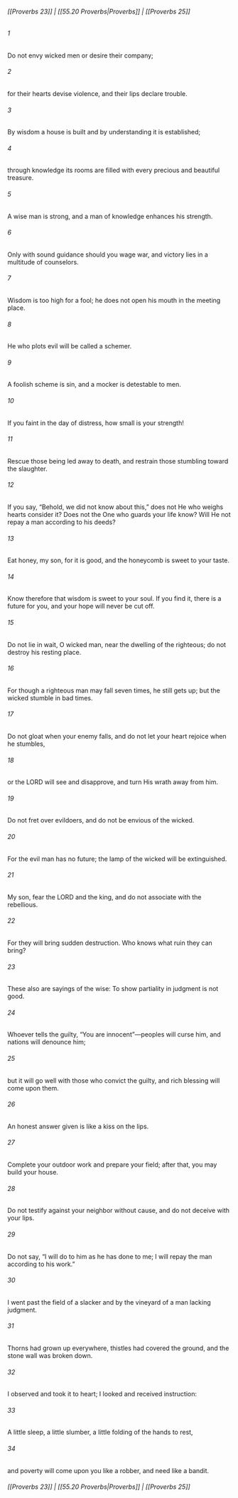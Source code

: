 
###### [[Proverbs 23]] | [[55.20 Proverbs|Proverbs]] | [[Proverbs 25]]

###### 1
Do not envy wicked men or desire their company;
###### 2
for their hearts devise violence, and their lips declare trouble.
###### 3
By wisdom a house is built and by understanding it is established;
###### 4
through knowledge its rooms are filled with every precious and beautiful treasure.
###### 5
A wise man is strong, and a man of knowledge enhances his strength.
###### 6
Only with sound guidance should you wage war, and victory lies in a multitude of counselors.
###### 7
Wisdom is too high for a fool; he does not open his mouth in the meeting place.
###### 8
He who plots evil will be called a schemer.
###### 9
A foolish scheme is sin, and a mocker is detestable to men.
###### 10
If you faint in the day of distress, how small is your strength!
###### 11
Rescue those being led away to death, and restrain those stumbling toward the slaughter.
###### 12
If you say, “Behold, we did not know about this,” does not He who weighs hearts consider it? Does not the One who guards your life know? Will He not repay a man according to his deeds?
###### 13
Eat honey, my son, for it is good, and the honeycomb is sweet to your taste.
###### 14
Know therefore that wisdom is sweet to your soul. If you find it, there is a future for you, and your hope will never be cut off.
###### 15
Do not lie in wait, O wicked man, near the dwelling of the righteous; do not destroy his resting place.
###### 16
For though a righteous man may fall seven times, he still gets up; but the wicked stumble in bad times.
###### 17
Do not gloat when your enemy falls, and do not let your heart rejoice when he stumbles,
###### 18
or the LORD will see and disapprove, and turn His wrath away from him.
###### 19
Do not fret over evildoers, and do not be envious of the wicked.
###### 20
For the evil man has no future; the lamp of the wicked will be extinguished.
###### 21
My son, fear the LORD and the king, and do not associate with the rebellious.
###### 22
For they will bring sudden destruction. Who knows what ruin they can bring?
###### 23
These also are sayings of the wise: To show partiality in judgment is not good.
###### 24
Whoever tells the guilty, “You are innocent”—peoples will curse him, and nations will denounce him;
###### 25
but it will go well with those who convict the guilty, and rich blessing will come upon them.
###### 26
An honest answer given is like a kiss on the lips.
###### 27
Complete your outdoor work and prepare your field; after that, you may build your house.
###### 28
Do not testify against your neighbor without cause, and do not deceive with your lips.
###### 29
Do not say, “I will do to him as he has done to me; I will repay the man according to his work.”
###### 30
I went past the field of a slacker and by the vineyard of a man lacking judgment.
###### 31
Thorns had grown up everywhere, thistles had covered the ground, and the stone wall was broken down.
###### 32
I observed and took it to heart; I looked and received instruction:
###### 33
A little sleep, a little slumber, a little folding of the hands to rest,
###### 34
and poverty will come upon you like a robber, and need like a bandit.

###### [[Proverbs 23]] | [[55.20 Proverbs|Proverbs]] | [[Proverbs 25]]
